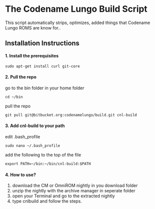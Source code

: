 # The Codename Lungo Build Script
This script automatically strips, optimizes, added things that Codename Lungo ROMS are know for..

## Installation Instructions  

#### 1. Install the prerequisites ####
~~~
sudo apt-get install curl git-core 
~~~

#### 2. Pull the repo ####

go to the bin folder in your home folder 
~~~
cd ~/bin
~~~

pull the repo
~~~
git pull git@bitbucket.org:codenamelungo/build.git cnl-build
~~~


#### 3. Add cnl-build to your path ####
edit .bash_profile
~~~
sudo nano ~/.bash_profile
~~~

add the following to the top of the file 
~~~
export PATH=~/bin:~/bin/cnl-build:$PATH
~~~

#### 4. How to use? ####
1. download the CM or OmniROM nightly in you download folder 
2. unzip the nightly with the archive manager in seperate folder 
3. open your Terminal and go to the extracted nightly
4. type cnlbuild and follow the steps.